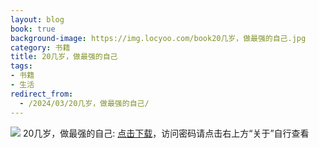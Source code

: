```yaml
---
layout: blog
book: true
background-image: https://img.locyoo.com/book20几岁，做最强的自己.jpg
category: 书籍
title: 20几岁，做最强的自己
tags:
- 书籍
- 生活
redirect_from:
  - /2024/03/20几岁，做最强的自己/
---
```

![](https://img.locyoo.com/book20几岁，做最强的自己.jpg)
20几岁，做最强的自己: <a name = "ref1" href="https://url18.ctfile.com/f/50983618-1051396849-ff2395?p=3619">点击下载</a>，访问密码请点击右上方“关于”自行查看